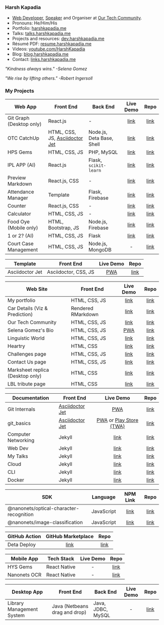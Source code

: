 ### Harsh Kapadia

- [Web Developer](https://dev.harshkapadia.me), [Speaker](https://talks.harshkapadia.me) and Organiser at [Our Tech Community](https://ourtech.community).
- Pronouns: He/Him/His
- Portfolio: [harshkapadia.me](https://harshkapadia.me)
- Talks: [talks.harshkapadia.me](https://talks.harshkapadia.me)
- Projects and resources: [dev.harshkapadia.me](https://dev.harshkapadia.me)
- Résumé PDF: [resume.harshkapadia.me](https://resume.harshkapadia.me)
- Videos: [youtube.com/HarshKapadia](https://www.youtube.com/HarshKapadia)
- Blog: [blog.harshkapadia.me](https://blog.harshkapadia.me)
- Contact: [links.harshkapadia.me](https://links.harshkapadia.me)

*"Kindness always wins." -Selena Gomez*

*"We rise by lifting others." -Robert Ingersoll*

### My Projects

Web App | Front End | Back End | Live Demo | Repo
------- | --------- | -------- | :-------: | :--:
Git Graph (Desktop only) | React.js | - | [link](https://git-graph.harshkapadia.me) | [link](https://github.com/HarshKapadia2/git-graph)
OTC CatchUp | HTML, CSS, JS, [Asciidoctor Jet](https://harshkapadia2.github.io/asciidoctor-jet) | Node.js, Deta Base, Shell | [link](https://catchup.ourtech.community) | [link](https://github.com/OurTechCommunity/catchup)
HPS Gems | HTML, CSS, JS | PHP, MySQL | [link](https://hps-gems.herokuapp.com) | [link](https://github.com/HarshKapadia2/hps-gems)
IPL APP (AI) | React.js | Flask, `scikit-learn` | [link](https://harshkapadia2.github.io/ipl-app) | [link](https://github.com/HarshKapadia2/ipl-app)
Preview Markdown | React.js, CSS | - | [link](https://harshkapadia2.github.io/preview-markdown) | [link](https://github.com/HarshKapadia2/preview-markdown)
Attendance Manager | Template | Flask, Firebase | [link](https://attendance-management-flask.herokuapp.com) | [link](https://github.com/HarshKapadia2/attendance_management)
Counter | React.js, CSS | - | [link](https://harshkapadia2.github.io/react-js-counter) | [link](https://github.com/HarshKapadia2/react-js-counter)
Calculator| HTML, CSS, JS | - | [link](https://harshkapadia2.github.io/calculator) | [link](https://github.com/HarshKapadia2/calculator)
Food Oye (Mobile only) | HTML, Bootstrap, JS | Node.js, Firebase | [link](https://food-oye.herokuapp.com) | [link](https://github.com/rajatrjoshi/food-oye)
1 or 2? (AI) | HTML, CSS, JS | Flask | [link](https://one-or-two.herokuapp.com) | [link](https://github.com/HarshKapadia2/one-or-two)
Court Case Management | HTML, CSS, JS | Node.js, MongoDB | - | [link](https://github.com/HarshKapadia2/court_case_management_web_app)

Template | Front End | Live Demo | Repo
-------- | --------- | :-------: | :--:
Asciidoctor Jet | Asciidoctor, CSS, JS | [PWA](https://harshkapadia2.github.io/asciidoctor-jet) | [link](https://github.com/HarshKapadia2/asciidoctor-jet)

Web Site | Front End | Live Demo | Repo
-------- | --------- | :-------: | :--:
My portfolio | HTML, CSS, JS | [link](https://harshkapadia.me) | [link](https://github.com/HarshKapadia2/portfolio-v2)
Car Details (Viz & Prediction) | Rendered RMarkdown | [link](https://harshkapadia2.github.io/car-details) | [link](https://github.com/HarshKapadia2/car-details)
Our Tech Community | HTML, CSS, JS | [link](https://ourtech.community) | [link](https://github.com/OurTechCommunity/web-site)
Selena Gomez's Bio | HTML, CSS, JS | [PWA](https://harshkapadia2.github.io/sg-bio) | [link](https://github.com/HarshKapadia2/sg-bio)
Linguistic World | HTML, CSS, JS | [link](https://linguisticworld.in) | [link](https://github.com/LinguisticWorld/web-site)
Heartry | HTML, CSS | [link](https://www.heartry.tk) | [link](https://github.com/SirusCodes/heartry/tree/gh-pages)
Challenges page | HTML, CSS, JS | [link](https://harshkapadia2.github.io/sample-challenges-page) | [link](https://github.com/HarshKapadia2/sample-challenges-page)
Contact Us page | HTML, CSS, JS | [link](https://harshkapadia2.github.io/sample-contact-us-page) | [link](https://github.com/HarshKapadia2/sample-contact-us-page)
Marksheet replica (Desktop only) | HTML, CSS | [link](https://harshkapadia2.github.io/sample-marksheet) | [link](https://github.com/HarshKapadia2/sample-marksheet)
LBL tribute page | HTML, CSS | [link](https://harshkapadia2.github.io/lbl-tribute-page) | [link](https://github.com/HarshKapadia2/lbl-tribute-page)

Documentation | Front End | Live Demo | Repo
------------- | --------- | :-------: | :--:
Git Internals | [Asciidoctor Jet](https://harshkapadia2.github.io/asciidoctor-jet) | [PWA](https://git.harshkapadia.me) | [link](https://github.com/HarshKapadia2/git_internals)
git_basics | [Asciidoctor Jet](https://harshkapadia2.github.io/asciidoctor-jet) | [PWA](https://harshkapadia2.github.io/git_basics) or [Play Store (TWA)](https://play.google.com/store/apps/details?id=com.harsh_kapadia.git_basics) | [link](https://github.com/HarshKapadia2/git_basics)
Computer Networking | Jekyll | [link](https://networking.harshkapadia.me) | [link](https://github.com/HarshKapadia2/networking)
Web Dev | Jekyll | [link](https://dev.harshkapadia.me) | [link](https://github.com/HarshKapadia2/web-dev)
My Talks | Jekyll | [link](https://talks.harshkapadia.me) | [link](https://github.com/HarshKapadia2/talks)
Cloud | Jekyll | [link](https://harshkapadia2.github.io/cloud) | [link](https://github.com/HarshKapadia2/cloud)
CLI | Jekyll | [link](https://harshkapadia2.github.io/cli) | [link](https://github.com/HarshKapadia2/cli)
Docker | Jekyll | [link](https://harshkapadia2.github.io/docker) | [link](https://github.com/HarshKapadia2/docker)

SDK | Language | NPM Link | Repo
----------- | -------- | :----------: | :--:
@nanonets/optical-character-recognition | JavaScript | [link](https://www.npmjs.com/package/@nanonets/optical-character-recognition) | [link](https://github.com/NanoNets/ocr-js-sdk)
@nanonets/image-classification | JavaScript | [link](https://www.npmjs.com/package/@nanonets/image-classification) | [link](https://github.com/NanoNets/ic-js-sdk)

GitHub Action | GitHub Marketplace | Repo
------------- | :----------------: | :--:
Deta Deploy | [link](https://github.com/marketplace/actions/deta-deploy) | [link](https://github.com/HarshKapadia2/deta-deploy)

Mobile App | Tech Stack | Live Demo | Repo
---------- | ---------- | :-------: | :--:
HYS Gems | React Native | - | [link](https://github.com/HarshKapadia2/hys-gems)
Nanonets OCR | React Native | - | [link](https://github.com/HarshKapadia2/nanonets-ocr-app)

Desktop App | Front End | Back End | Live Demo | Repo
----------- | --------- | -------- | :-------: | :--:
Library Management System | Java (Netbeans drag and drop) | Java, JDBC, MySQL | - | [link](https://github.com/HarshKapadia2/JDBC_LibraryManagementSystem)
